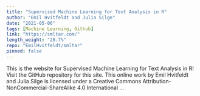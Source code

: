 ```yaml
---
title: "Supervised Machine Learning for Text Analysis in R"
author: "Emil Hvitfeldt and Julia Silge"
date: "2021-05-06"
tags: [Machine Learning, Github]
link: "https://smltar.com/"
length_weight: "28.7%"
repo: "EmilHvitfeldt/smltar"
pinned: false
---
```


This is the website for Supervised Machine Learning for Text Analysis in R! Visit the GitHub repository for this site. This online work by Emil Hvitfeldt and Julia Silge is licensed under a Creative Commons Attribution-NonCommercial-ShareAlike 4.0 International ...

